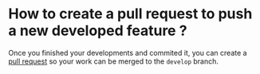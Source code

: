 # How to create a pull request to push a new developed feature ?

Once you finished your developments and commited it, you can create a [pull request](https://help.github.com/articles/using-pull-requests/) so your work can be merged to the `develop` branch.
